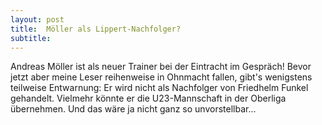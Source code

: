 ```yaml
---
layout: post
title:  Möller als Lippert-Nachfolger?
subtitle:  
---
```


Andreas Möller ist als neuer Trainer bei der Eintracht im Gespräch! Bevor jetzt aber meine Leser reihenweise in Ohnmacht fallen, gibt's wenigstens teilweise Entwarnung: Er wird nicht als Nachfolger von Friedhelm Funkel gehandelt. Vielmehr könnte er die U23-Mannschaft in der Oberliga übernehmen. Und das wäre ja nicht ganz so unvorstellbar...



